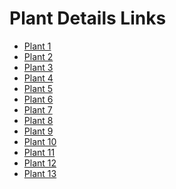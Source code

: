 
  <div class="links-container">
    <h1>Plant Details Links</h1>
    <ul class="link-list">
      <li><a href="Plants/1.html">Plant 1</a></li>
      <li><a href="2.html">Plant 2</a></li>
      <li><a href="3.html">Plant 3</a></li>
      <li><a href="4.html">Plant 4</a></li>
      <li><a href="5.html">Plant 5</a></li>
      <li><a href="6.html">Plant 6</a></li>
      <li><a href="7.html">Plant 7</a></li>
      <li><a href="8.html">Plant 8</a></li>
      <li><a href="9.html">Plant 9</a></li>
      <li><a href="10.html">Plant 10</a></li>
      <li><a href="11.html">Plant 11</a></li>
      <li><a href="12.html">Plant 12</a></li>
      <li><a href="13.html">Plant 13</a></li>
    </ul>
  </div>

